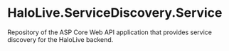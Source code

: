 # HaloLive.ServiceDiscovery.Service
Repository of the ASP Core Web API application that provides service discovery for the HaloLive backend.
